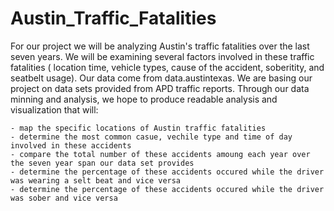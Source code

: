 # Austin_Traffic_Fatalities

For our project we will be analyzing Austin's traffic fatalities over the last seven years. We will be examining several factors involved in these traffic fatalities ( location time, vehicle types, cause of the accident, soberitity, and seatbelt usage). Our data come from data.austintexas. We are basing our project on data sets provided from APD traffic reports. Through our data minning and analysis, we hope to produce readable analysis and visualization that will:

    - map the specific locations of Austin traffic fatalities 
    - determine the most common casue, vechile type and time of day involved in these accidents 
    - compare the total number of these accidents amoung each year over the seven year span our data set provides
    - determine the percentage of these accidents occured while the driver was wearing a selt beat and vice versa
    - determine the percentage of these accidents occured while the driver was sober and vice versa
